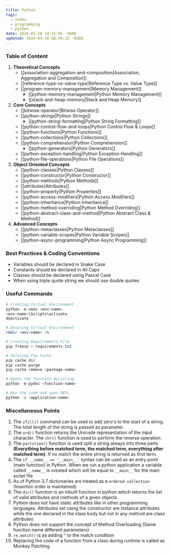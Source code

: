 ```yaml
---
title: Python
tags:
  - index
  - programming
  - python
date: 2024-01-28 14:15:56 -0600
updated: 2024-05-10 08:59:25 -0500
---
```


### Table of Content

1. **Theoretical Concepts**
	* [[association-aggregation-and-composition|Association, Aggregation and Composition]]
	* [[reference-type-vs-value-type|Reference Type vs. Value Type]]
	* [[program-memory-management|Memory Management]]
		* [[python-memory-management|Python Memory Management]]
		* [[stack-and-heap-memory|Stack and Heap Memory]]
1. **Core Concepts**
	* [[bitwise-operator|Bitwise Operator]]
	* [[python-strings|Python Strings]]
		* [[python-string-formatting|Python String Formatting]]
	* [[python-control-flow-and-loops|Python Control Flow & Loops]]
	* [[python-functions|Python Functions]]
	* [[python-collections|Python Collections]]
	* [[python-comprehension|Python Comprehension]]
		* [[python-generators|Python Generators]]
	* [[python-exception-handling|Python Exception Handling]]
	* [[python-file-operations|Python File Operations]]
2. **Object Oriented Concepts**
	* [[python-classes|Python Classes]]
	* [[python-constructor|Python Constructor]]
	* [[python-methods|Python Methods]]
	* [[attributes|Attributes]]
	* [[python-property|Python Properties]]
	* [[python-access-modifiers|Python Access Modifiers]]
	* [[python-inheritance|Python Inheritance]]
	* [[python-method-overriding|Python Method Overriding]]
	* [[python-abstract-class-and-method|Python Abstract Class & Method]]
3. **Advanced Concepts**
	- [[python-metaclasses|Python Metaclasses]]
	- [[python-variable-scopes|Python Variable Scopes]]
	- [[python-async-programming|Python Async Programming]]

### Best Practices & Coding Conventions

* Variables should be declared in Snake Case
* Constants should be declared in All Caps
* Classes should be declared using Pascal Case
* When using triple quote string we should use double quotes

### Useful Commands

````powershell
# Creating Virtual Environment
python -m venv <env-name>
<env-name>\Scripts\activate
deactivate

# Deleting Virtual Environment
rmdir <env-name> /s

# Creating Requirements File
pip freeze > requirements.txt

# Deleting Pip Cache
pip cache dir
pip cache purge
pip cache remove <package-name>

# Opens the function docstring
python -m pydoc <function-name>

# Run the code and open REPL
python -i <application-name>
````

### Miscellaneous Points

1. The `zfill()` command can be used to add zero's to the start of a string. The total length of the string is passed as parameter.
2. The `ord()` function returns the Unicode representation of the input character. The `chr()` function is used to perform the reverse operation.
3. The `partition()` function is used split a string always into three parts **(Everything before matched term, the matched term, everything after matched term)**. If no match the entire string is returned as first term.
4. The `if __name__ == '__main__'` syntax can be used as an entry point (main function) in Python. When we run a python application a variable called `__name__` is created which will be equal to `__main__` for the main script file
5. As of Python 3.7 dictionaries are treated as a `ordered collection` (Insertion order is maintained)
6. The `dir()` function is an inbuilt function in python which returns the list of valid attributes and methods of a given objects
7. Python does not have static attributes like in other programming languages. Attributes set using the constructor are instance attributes while the one declared in the class body but not in any method are class attributes
8. Python does not support the concept of Method Overloading (Same function name different parameters)
9. `re.match()` is as adding `^` to the match condition
10. Replacing the code of a function from a class during runtime is called as Monkey Patching
